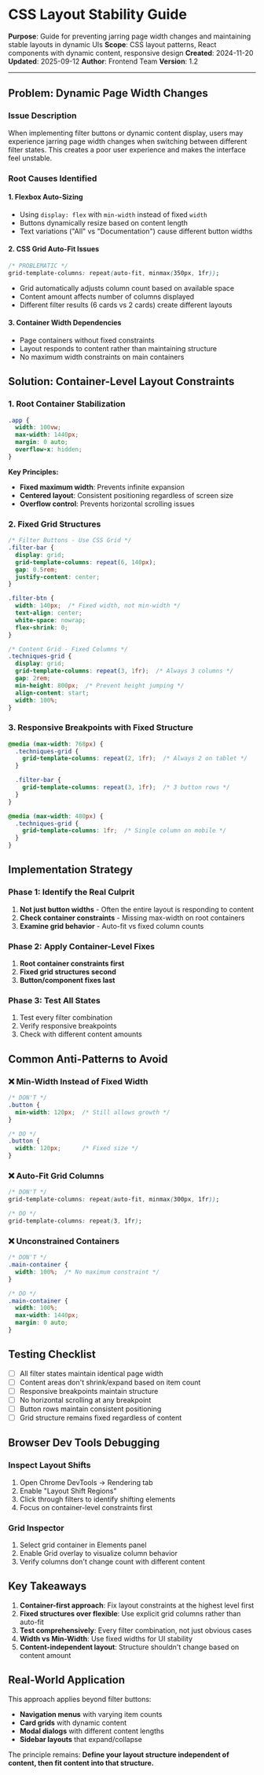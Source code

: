 # CSS Layout Stability Guide

**Purpose**: Guide for preventing jarring page width changes and maintaining stable layouts in dynamic UIs
**Scope**: CSS layout patterns, React components with dynamic content, responsive design
**Created**: 2024-11-20
**Updated**: 2025-09-12
**Author**: Frontend Team
**Version**: 1.2

---

## Problem: Dynamic Page Width Changes

### Issue Description
When implementing filter buttons or dynamic content display, users may experience jarring page width changes when switching between different filter states. This creates a poor user experience and makes the interface feel unstable.

### Root Causes Identified

#### 1. **Flexbox Auto-Sizing**
- Using `display: flex` with `min-width` instead of fixed `width`
- Buttons dynamically resize based on content length
- Text variations ("All" vs "Documentation") cause different button widths

#### 2. **CSS Grid Auto-Fit Issues**
```css
/* PROBLEMATIC */
grid-template-columns: repeat(auto-fit, minmax(350px, 1fr));
```
- Grid automatically adjusts column count based on available space
- Content amount affects number of columns displayed
- Different filter results (6 cards vs 2 cards) create different layouts

#### 3. **Container Width Dependencies**
- Page containers without fixed constraints
- Layout responds to content rather than maintaining structure
- No maximum width constraints on main containers

## Solution: Container-Level Layout Constraints

### 1. **Root Container Stabilization**
```css
.app {
  width: 100vw;
  max-width: 1440px;
  margin: 0 auto;
  overflow-x: hidden;
}
```

**Key Principles:**
- **Fixed maximum width**: Prevents infinite expansion
- **Centered layout**: Consistent positioning regardless of screen size
- **Overflow control**: Prevents horizontal scrolling issues

### 2. **Fixed Grid Structures**
```css
/* Filter Buttons - Use CSS Grid */
.filter-bar {
  display: grid;
  grid-template-columns: repeat(6, 140px);
  gap: 0.5rem;
  justify-content: center;
}

.filter-btn {
  width: 140px;  /* Fixed width, not min-width */
  text-align: center;
  white-space: nowrap;
  flex-shrink: 0;
}
```

```css
/* Content Grid - Fixed Columns */
.techniques-grid {
  display: grid;
  grid-template-columns: repeat(3, 1fr);  /* Always 3 columns */
  gap: 2rem;
  min-height: 800px;  /* Prevent height jumping */
  align-content: start;
  width: 100%;
}
```

### 3. **Responsive Breakpoints with Fixed Structure**
```css
@media (max-width: 768px) {
  .techniques-grid {
    grid-template-columns: repeat(2, 1fr);  /* Always 2 on tablet */
  }

  .filter-bar {
    grid-template-columns: repeat(3, 1fr);  /* 3 button rows */
  }
}

@media (max-width: 480px) {
  .techniques-grid {
    grid-template-columns: 1fr;  /* Single column on mobile */
  }
}
```

## Implementation Strategy

### Phase 1: Identify the Real Culprit
1. **Not just button widths** - Often the entire layout is responding to content
2. **Check container constraints** - Missing max-width on root containers
3. **Examine grid behavior** - Auto-fit vs fixed column counts

### Phase 2: Apply Container-Level Fixes
1. **Root container constraints first**
2. **Fixed grid structures second**
3. **Button/component fixes last**

### Phase 3: Test All States
1. Test every filter combination
2. Verify responsive breakpoints
3. Check with different content amounts

## Common Anti-Patterns to Avoid

### ❌ **Min-Width Instead of Fixed Width**
```css
/* DON'T */
.button {
  min-width: 120px;  /* Still allows growth */
}

/* DO */
.button {
  width: 120px;      /* Fixed size */
}
```

### ❌ **Auto-Fit Grid Columns**
```css
/* DON'T */
grid-template-columns: repeat(auto-fit, minmax(300px, 1fr));

/* DO */
grid-template-columns: repeat(3, 1fr);
```

### ❌ **Unconstrained Containers**
```css
/* DON'T */
.main-container {
  width: 100%;  /* No maximum constraint */
}

/* DO */
.main-container {
  width: 100%;
  max-width: 1440px;
  margin: 0 auto;
}
```

## Testing Checklist

- [ ] All filter states maintain identical page width
- [ ] Content areas don't shrink/expand based on item count
- [ ] Responsive breakpoints maintain structure
- [ ] No horizontal scrolling at any breakpoint
- [ ] Button rows maintain consistent positioning
- [ ] Grid structure remains fixed regardless of content

## Browser Dev Tools Debugging

### Inspect Layout Shifts
1. Open Chrome DevTools → Rendering tab
2. Enable "Layout Shift Regions"
3. Click through filters to identify shifting elements
4. Focus on container-level constraints first

### Grid Inspector
1. Select grid container in Elements panel
2. Enable Grid overlay to visualize column behavior
3. Verify columns don't change count with different content

## Key Takeaways

1. **Container-first approach**: Fix layout constraints at the highest level first
2. **Fixed structures over flexible**: Use explicit grid columns rather than auto-fit
3. **Test comprehensively**: Every filter combination, not just obvious cases
4. **Width vs Min-Width**: Use fixed widths for UI stability
5. **Content-independent layout**: Structure shouldn't change based on content amount

## Real-World Application

This approach applies beyond filter buttons:
- **Navigation menus** with varying item counts
- **Card grids** with dynamic content
- **Modal dialogs** with different content lengths
- **Sidebar layouts** that expand/collapse

The principle remains: **Define your layout structure independent of content, then fit content into that structure.**
